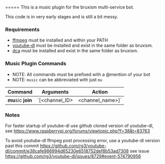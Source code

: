 =====
This is a music plugin for the bruxism multi-service bot.

This code is in very early stages and is still a bit messy.  


### Requirements

* [ffmpeg](http://ffmpeg.org/) must be installed and within your PATH
* [youtube-dl](https://github.com/rg3/youtube-dl) must be installed and exist in the same folder as bruxism.
* [dca](https://github.com/bwmarrin/dca) must be installed and exist in the same folder as bruxism.

### Music Plugin Commands

* NOTE: All commands must be prefixed with a @mention of your bot
* NOTE: `music` can be abbreviated with just `mu`

| Command             | Arguments                        | Action
| ------------------- | -------------------------------- | ------------------- 
| **mu**sic **join**  | `[<channel_ID>|<channel_name>]`  | Join the provided channel or if no channel is provided then join the last channel that was used.   


### Notes

For faster startup of youtube-dl use github cloned version of youtube-dl, see 
https://www.raspberrypi.org/forums/viewtopic.php?f=38&t=83763

To avoid youtube-dl ffmpeg post processing error, use a youtube-dl version past
this commit https://github.com/rg3/youtube-dl/commit/e38cafe986994d65230e6518752def8b53ad7308 
see issue https://github.com/rg3/youtube-dl/issues/8729#event-574790956
